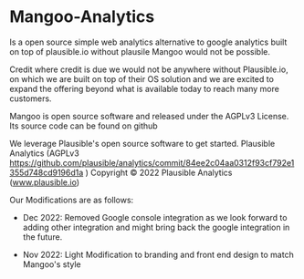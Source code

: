 # Mangoo-Analytics

Is a open source simple web analytics alternative to google analytics built on top of plausible.io without plausile Mangoo would not be possible.

Credit where credit is due we would not be anywhere without Plausible.io, on which we are built on top of their OS solution and we are excited to expand the offering beyond what is available today to reach many more customers.

Mangoo is open source software and released under the AGPLv3 License. Its source code can be found on github 

We leverage Plausible's open source software to get started. Plausible Analytics (AGPLv3 https://github.com/plausible/analytics/commit/84ee2c04aa0312f93cf792e1355d748cd9196d1a )  Copyright © 2022 Plausible Analytics (www.plausible.io) 

Our Modifications are as follows:

- Dec 2022: Removed Google console integration as we look forward to adding other integration and might bring back the google integration in the future. ‍

- Nov 2022: Light Modification to branding and front end design to match Mangoo's style
